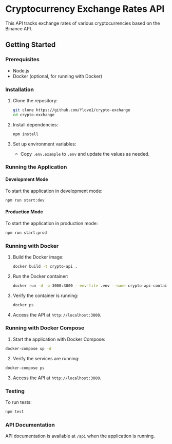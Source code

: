 # Cryptocurrency Exchange Rates API

This API tracks exchange rates of various cryptocurrencies based on the Binance API.

## Getting Started

### Prerequisites

- Node.js
- Docker (optional, for running with Docker)

### Installation

1. Clone the repository:

   ```sh
   git clone https://github.com/flove1/crypto-exchange
   cd crypto-exchange
   ```

2. Install dependencies:

   ```sh
   npm install
   ```

3. Set up environment variables:
   - Copy ```.env.example``` to ```.env``` and update the values as needed.

### Running the Application

#### Development Mode

To start the application in development mode:

```sh
npm run start:dev
```

#### Production Mode

To start the application in production mode:

```sh
npm run start:prod
```

### Running with Docker

1. Build the Docker image:

   ```sh
   docker build -t crypto-api .
   ```

2. Run the Docker container:


    ```sh
    docker run -d -p 3000:3000 --env-file .env --name crypto-api-container crypto-api
    ```

3. Verify the container is running:


    ```sh
    docker ps
    ```

4. Access the API at `http://localhost:3000`.

### Running with Docker Compose

1. Start the application with Docker Compose:

```sh
docker-compose up -d
```

2. Verify the services are running:

```sh
docker-compose ps
```

3. Access the API at `http://localhost:3000`.

### Testing

To run tests:

```sh
npm test
```

### API Documentation

API documentation is available at `/api` when the application is running.
